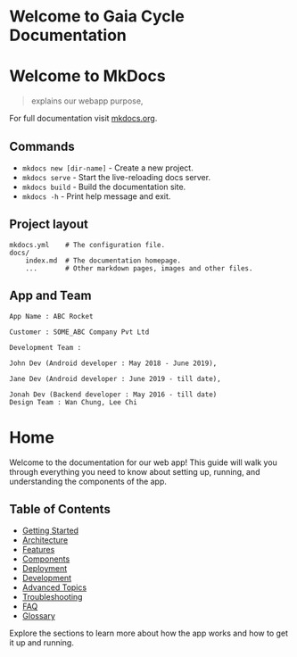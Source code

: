 # Welcome to Gaia Cycle Documentation

<!-- 
Include:
1. Brief overview of the project:
   - What it is.
   - Who it’s for.
   - Key features and benefits.
2. Links to major sections of the documentation.
3. A simple diagram or image to showcase the project at a glance.
-->

# Welcome to MkDocs

>explains our webapp purpose, 

For full documentation visit [mkdocs.org](https://www.mkdocs.org).

## Commands

* `mkdocs new [dir-name]` - Create a new project.
* `mkdocs serve` - Start the live-reloading docs server.
* `mkdocs build` - Build the documentation site.
* `mkdocs -h` - Print help message and exit.

## Project layout

    mkdocs.yml    # The configuration file.
    docs/
        index.md  # The documentation homepage.
        ...       # Other markdown pages, images and other files.

## App and Team
    App Name : ABC Rocket
    
    Customer : SOME_ABC Company Pvt Ltd
    
    Development Team :
    
    John Dev (Android developer : May 2018 - June 2019),
    
    Jane Dev (Android developer : June 2019 - till date),
    
    Jonah Dev (Backend developer : May 2016 - till date)
    Design Team : Wan Chung, Lee Chi

# Home

Welcome to the documentation for our web app! This guide will walk you through everything you need to know about setting up, running, and understanding the components of the app.

## Table of Contents
- [Getting Started](getting-started/)
- [Architecture](architecture/)
- [Features](features/)
- [Components](components/)
- [Deployment](deployment/)
- [Development](development/)
- [Advanced Topics](advanced-topics/)
- [Troubleshooting](troubleshooting.md)
- [FAQ](faq.md)
- [Glossary](glossary.md)

Explore the sections to learn more about how the app works and how to get it up and running.
